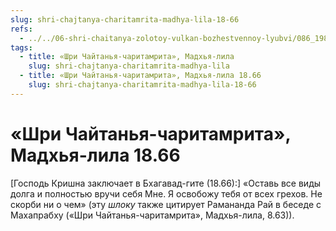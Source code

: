 ```yaml
---
slug: shri-chajtanya-charitamrita-madhya-lila-18-66
refs:
  - ../../06-shri-chaitanya-zolotoy-vulkan-bozhestvennoy-lyubvi/086_1982-02-18-a5_sridharmj_sokrovenniy_dar_mahaprabhu.md
tags:
  - title: «Шри Чайтанья-чаритамрита», Мадхья-лила
    slug: shri-chajtanya-charitamrita-madhya-lila
  - title: «Шри Чайтанья-чаритамрита», Мадхья-лила 18.66
    slug: shri-chajtanya-charitamrita-madhya-lila-18-66
---
```


# «Шри Чайтанья-чаритамрита», Мадхья-лила 18.66

[Господь Кришна заключает в Бхагавад-гите (18.66):] «Оставь все виды долга и полностью вручи себя Мне. Я освобожу тебя от всех грехов. Не скорби ни о чем» (эту *шлоку* также цитирует Рамананда Рай в беседе с Махапрабху («Шри Чайтанья-чаритамрита», Мадхья-лила, 8.63)).


